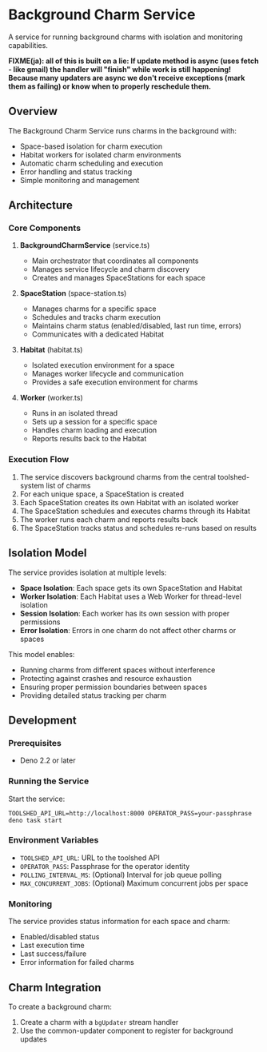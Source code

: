 # Background Charm Service

A service for running background charms with isolation and monitoring
capabilities.

**FIXME(ja): all of this is built on a lie: If update method is async (uses
fetch - like gmail) the handler will "finish" while work is still happening!
Because many updaters are async we don't receive exceptions (mark them as
failing) or know when to properly reschedule them.**

## Overview

The Background Charm Service runs charms in the background with:

- Space-based isolation for charm execution
- Habitat workers for isolated charm environments
- Automatic charm scheduling and execution
- Error handling and status tracking
- Simple monitoring and management

## Architecture

### Core Components

1. **BackgroundCharmService** (service.ts)
   - Main orchestrator that coordinates all components
   - Manages service lifecycle and charm discovery
   - Creates and manages SpaceStations for each space

2. **SpaceStation** (space-station.ts)
   - Manages charms for a specific space
   - Schedules and tracks charm execution
   - Maintains charm status (enabled/disabled, last run time, errors)
   - Communicates with a dedicated Habitat

3. **Habitat** (habitat.ts)
   - Isolated execution environment for a space
   - Manages worker lifecycle and communication
   - Provides a safe execution environment for charms

4. **Worker** (worker.ts)
   - Runs in an isolated thread
   - Sets up a session for a specific space
   - Handles charm loading and execution
   - Reports results back to the Habitat

### Execution Flow

1. The service discovers background charms from the central toolshed-system list
   of charms
2. For each unique space, a SpaceStation is created
3. Each SpaceStation creates its own Habitat with an isolated worker
4. The SpaceStation schedules and executes charms through its Habitat
5. The worker runs each charm and reports results back
6. The SpaceStation tracks status and schedules re-runs based on results

## Isolation Model

The service provides isolation at multiple levels:

- **Space Isolation**: Each space gets its own SpaceStation and Habitat
- **Worker Isolation**: Each Habitat uses a Web Worker for thread-level
  isolation
- **Session Isolation**: Each worker has its own session with proper permissions
- **Error Isolation**: Errors in one charm do not affect other charms or spaces

This model enables:

- Running charms from different spaces without interference
- Protecting against crashes and resource exhaustion
- Ensuring proper permission boundaries between spaces
- Providing detailed status tracking per charm

## Development

### Prerequisites

- Deno 2.2 or later

### Running the Service

Start the service:

```
TOOLSHED_API_URL=http://localhost:8000 OPERATOR_PASS=your-passphrase deno task start
```

### Environment Variables

- `TOOLSHED_API_URL`: URL to the toolshed API
- `OPERATOR_PASS`: Passphrase for the operator identity
- `POLLING_INTERVAL_MS`: (Optional) Interval for job queue polling
- `MAX_CONCURRENT_JOBS`: (Optional) Maximum concurrent jobs per space

### Monitoring

The service provides status information for each space and charm:

- Enabled/disabled status
- Last execution time
- Last success/failure
- Error information for failed charms

## Charm Integration

To create a background charm:

1. Create a charm with a `bgUpdater` stream handler
2. Use the common-updater component to register for background updates
